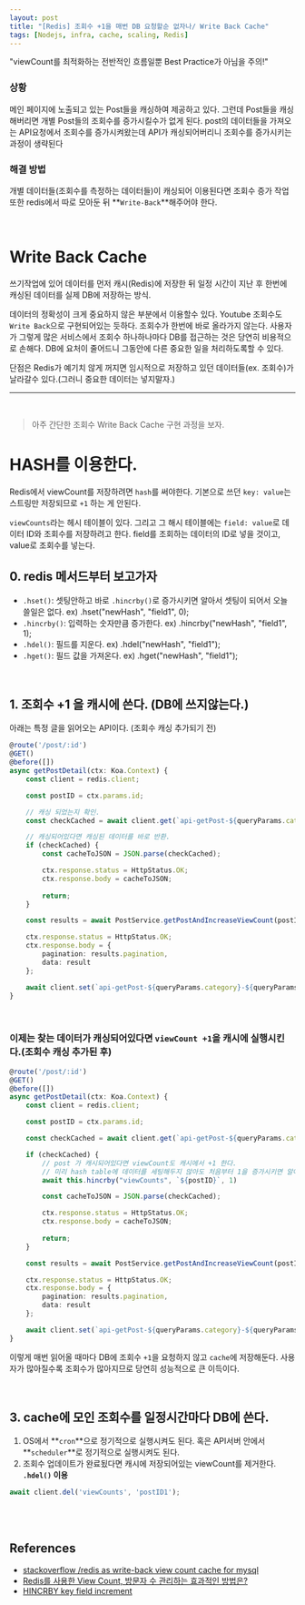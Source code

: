 ```yaml
---
layout: post
title: "[Redis] 조회수 +1을 매번 DB 요청할순 없자나/ Write Back Cache"
tags: [Nodejs, infra, cache, scaling, Redis]
---
```


"viewCount를 최적화하는 전반적인 흐름일뿐 Best Practice가 아님을 주의!"

### 상황
메인 페이지에 노출되고 있는 Post들을 캐싱하여 제공하고 있다. 그런데 Post들을 캐싱해버리면 개별 Post들의 조회수를 증가시킬수가 없게 된다. post의 데이터들을 가져오는 API요청에서 조회수를 증가시켜왔는데 API가 캐싱되어버리니 조회수를 증가시키는 과정이 생략된다

### 해결 방법
개별 데이터들(조회수를 측정하는 데이터들)이 캐싱되어 이용된다면 조회수 증가 작업 또한 redis에서 따로 모아둔 뒤 **`Write-Back`**해주어야 한다.

<br>

# Write Back Cache
쓰기작업에 있어 데이터를 먼저 캐시(Redis)에 저장한 뒤 일정 시간이 지난 후 한번에 캐싱된 데이터를 실제 DB에 저장하는 방식.

데이터의 정확성이 크게 중요하지 않은 부분에서 이용할수 있다. Youtube 조회수도 `Write Back`으로 구현되어있는 듯하다. 조회수가 한번에 바로 올라가지 않는다. 사용자가 그렇게 많은 서비스에서 조회수 하나하나마다 DB를 접근하는 것은 당연히 비용적으로 손해다. DB에 요처이 줄어드니 그동안에 다른 중요한 일을 처리하도록할 수 있다.

단점은 Redis가 예기치 않게 꺼지면 임시적으로 저장하고 있던 데이터들(ex. 조회수)가 날라갈수 있다.(그러니 중요한 데이터는 넣지말자.)

---

<br>

>아주 간단한 조회수 Write Back Cache 구현 과정을 보자.

# HASH를 이용한다.
Redis에서 viewCount를 저장하려면 `hash`를 써야한다. 기본으로 쓰던 `key: value`는 스트링만 저장되므로 `+1` 하는 게 안된다.

`viewCounts`라는 헤시 테이블이 있다. 그리고 그 해시 테이블에는 `field: value`로 데이터 ID와 조회수를 저장하려고 한다. field를 조회하는 데이터의 ID로 넣을 것이고, value로 조회수를 넣는다.

## 0. redis 메서드부터 보고가자
- `.hset()`: 셋팅안하고 바로 `.hincrby()`로 증가시키면 알아서 셋팅이 되어서 오늘 쓸일은 없다. ex) .hset("newHash", "field1", 0);
- `.hincrby()`: 입력하는 숫자만큼 증가한다. ex) .hincrby("newHash", "field1", 1);
- `.hdel()`: 필드를 지운다. ex) .hdel("newHash", "field1");
- `.hget()`: 필드 값을 가져온다. ex) .hget("newHash", "field1");

<br>

## 1. 조회수 +1 을 캐시에 쓴다. (DB에 쓰지않는다.)
아래는 특정 글을 읽어오는 API이다. (조회수 캐싱 추가되기 전)

```typescript
@route('/post/:id')
@GET()
@before([])
async getPostDetail(ctx: Koa.Context) {
    const client = redis.client;

    const postID = ctx.params.id;

    // 캐싱 되었는지 확인.
    const checkCached = await client.get(`api-getPost-${queryParams.category}-${queryParams.type}`);

    // 캐싱되어있다면 캐싱된 데이터를 바로 반환.
    if (checkCached) {
        const cacheToJSON = JSON.parse(checkCached);

        ctx.response.status = HttpStatus.OK;
        ctx.response.body = cacheToJSON;
        
        return;
    }

    const results = await PostService.getPostAndIncreaseViewCount(postID);

    ctx.response.status = HttpStatus.OK;
    ctx.response.body = {
        pagination: results.pagination,
        data: result
    };

    await client.set(`api-getPost-${queryParams.category}-${queryParams.type}`, 'EX', 60 * 60)
}
```

<br>

### 이제는 찾는 데이터가 캐싱되어있다면 `viewCount +1`을 캐시에 실행시킨다.(조회수 캐싱 추가된 후)

```typescript
@route('/post/:id')
@GET()
@before([])
async getPostDetail(ctx: Koa.Context) {
    const client = redis.client;

    const postID = ctx.params.id;

    const checkCached = await client.get(`api-getPost-${queryParams.category}-${queryParams.type}`);

    if (checkCached) {
        // post 가 캐시되어있다면 viewCount도 캐시에서 +1 한다.
        // 미리 hash table에 데이터를 세팅해두지 않아도 처음부터 1을 증가시키면 알아서 생성부터 한다.
        await this.hincrby("viewCounts", `${postID}`, 1)

        const cacheToJSON = JSON.parse(checkCached);

        ctx.response.status = HttpStatus.OK;
        ctx.response.body = cacheToJSON;
        
        return;
    }

    const results = await PostService.getPostAndIncreaseViewCount(postID);

    ctx.response.status = HttpStatus.OK;
    ctx.response.body = {
        pagination: results.pagination,
        data: result
    };

    await client.set(`api-getPost-${queryParams.category}-${queryParams.type}`, 'EX', 60 * 60)
}
```

이렇게 매번 읽어올 때마다 DB에 조회수 `+1`을 요청하지 않고 `cache`에 저장해둔다. 사용자가 많아질수록 조회수가 많아지므로 당연히 성능적으로 큰 이득이다.

<br>

## 3. cache에 모인 조회수를 일정시간마다 DB에 쓴다.
1. OS에서 **`cron`**으로 정기적으로 실행시켜도 된다. 혹은 API서버 안에서 **`scheduler`**로 정기적으로 실행시켜도 된다.
2. 조회수 업데이트가 완료됬다면 캐시에 저장되어있는 viewCount를 제거한다. **`.hdel()` 이용**
```typescript
await client.del('viewCounts', 'postID1');
```


<br><br>

## References
- [stackoverflow /redis as write-back view count cache for mysql](https://stackoverflow.com/questions/16761898/redis-as-write-back-view-count-cache-for-mysql)
- [Redis를 사용한 View Count, 방문자 수 관리하는 효과적인 방법은?](https://webisfree.com/2017-11-13/redis%EB%A5%BC-%EC%82%AC%EC%9A%A9%ED%95%9C-view-count-%EB%B0%A9%EB%AC%B8%EC%9E%90-%EC%88%98-%EA%B4%80%EB%A6%AC%ED%95%98%EB%8A%94-%ED%9A%A8%EA%B3%BC%EC%A0%81%EC%9D%B8-%EB%B0%A9%EB%B2%95%EC%9D%80)
- [HINCRBY key field increment](https://redis.io/commands/HINCRBY)